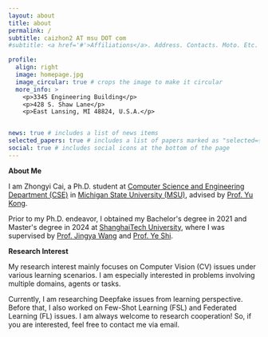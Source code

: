 ```yaml
---
layout: about
title: about
permalink: /
subtitle: caizhon2 AT msu DOT com
#subtitle: <a href='#'>Affiliations</a>. Address. Contacts. Moto. Etc.

profile:
  align: right
  image: homepage.jpg
  image_circular: true # crops the image to make it circular
  more_info: >
    <p>3345 Engineering Building</p>
    <p>428 S. Shaw Lane</p>
    <p>East Lansing, MI 48824, U.S.A.</p>


news: true # includes a list of news items
selected_papers: true # includes a list of papers marked as "selected={true}"
social: true # includes social icons at the bottom of the page
---
```


<!-- Write your biography here. Tell the world about yourself. Link to your favorite [subreddit](http://reddit.com). You can put a picture in, too. The code is already in, just name your picture `prof_pic.jpg` and put it in the `img/` folder.

Put your address / P.O. box / other info right below your picture. You can also disable any of these elements by editing `profile` property of the YAML header of your `_pages/about.md`. Edit `_bibliography/papers.bib` and Jekyll will render your [publications page](/al-folio/publications/) automatically.

Link to your social media connections, too. This theme is set up to use [Font Awesome icons](https://fontawesome.com/) and [Academicons](https://jpswalsh.github.io/academicons/), like the ones below. Add your Facebook, Twitter, LinkedIn, Google Scholar, or just disable all of them. -->

<!-- <span style="color: blue;">**About Me**</span> -->
<span>**About Me**</span>

I am Zhongyi Cai, a Ph.D. student at [Computer Science and Engineering Department (CSE)](https://engineering.msu.edu/about/departments/cse) in [Michigan State University (MSU)](https://msu.edu/), advised by [Prof. Yu Kong](https://www.egr.msu.edu/~yukong/). 

Prior to my Ph.D. endeavor, I obtained my Bachelor's degree in 2021 and Master's degree in 2024 at [ShanghaiTech University](https://www.shanghaitech.edu.cn/eng/), where I was supervised by [Prof. Jingya Wang](https://faculty.sist.shanghaitech.edu.cn/faculty/wangjingya/) and [Prof. Ye Shi](https://shiye21.github.io/).

<!-- <span style="color: blue;">**Research Interest**</span> -->
<span>**Research Interest**</span>

My research interest mainly focuses on Computer Vision (CV) issues under various learning scenarios. I am especially interested in problems involving multiple domains, agents or tasks. 

Currently, I am researching Deepfake issues from learning perspective. Before that, I also worked on Few-Shot Learning (FSL) and Federated Learning (FL) issues.
I am always welcome to research cooperation! So, if you are interested, feel free to contact me via email.


